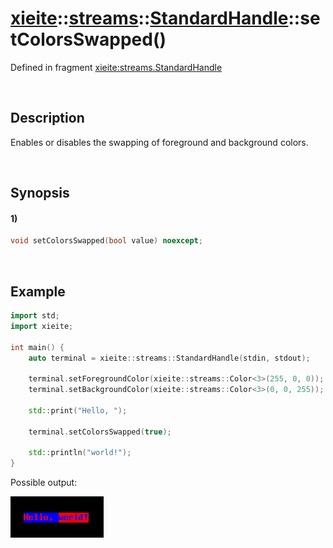 # [xieite](../../../../../xieite.md)\:\:[streams](../../../../../streams.md)\:\:[StandardHandle](../../../standard_handle.md)\:\:setColorsSwapped\(\)
Defined in fragment [xieite:streams.StandardHandle](../../../../../../src/streams/standard_handle.cpp)

&nbsp;

## Description
Enables or disables the swapping of foreground and background colors.

&nbsp;

## Synopsis
#### 1)
```cpp
void setColorsSwapped(bool value) noexcept;
```

&nbsp;

## Example
```cpp
import std;
import xieite;

int main() {
    auto terminal = xieite::streams::StandardHandle(stdin, stdout);

    terminal.setForegroundColor(xieite::streams::Color<3>(255, 0, 0));
    terminal.setBackgroundColor(xieite::streams::Color<3>(0, 0, 255));

    std::print("Hello, ");

    terminal.setColorsSwapped(true);

    std::println("world!");
}
```
Possible output:

![image](./set_colors_swapped.png)
